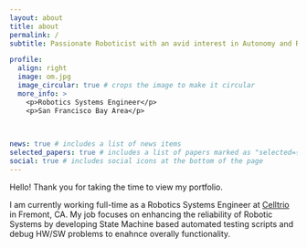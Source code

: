 ```yaml
---
layout: about
title: about
permalink: /
subtitle: Passionate Roboticist with an avid interest in Autonomy and Robotics Software Development

profile:
  align: right
  image: om.jpg
  image_circular: true # crops the image to make it circular
  more_info: >
    <p>Robotics Systems Engineer</p>
    <p>San Francisco Bay Area</p>
    
    

news: true # includes a list of news items
selected_papers: true # includes a list of papers marked as "selected={true}"
social: true # includes social icons at the bottom of the page
---
```


Hello! Thank you for taking the time to view my portfolio.

I am currently working full-time as a Robotics Systems Engineer at <a href = "https://celltrio.com/"> Celltrio </a> in Fremont, CA. My job focuses on enhancing the reliability of Robotic Systems by developing State Machine based automated testing scripts and debug HW/SW problems to enahnce overally functionality.